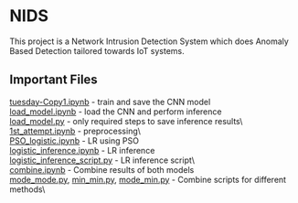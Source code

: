 # NIDS

This project is a Network Intrusion Detection System which does Anomaly Based Detection tailored towards IoT systems.


## Important Files

[tuesday-Copy1.ipynb](tuesday-Copy1.ipynb) -  train and save the CNN model\
[load_model.ipynb](load_model.ipynb) - load the CNN and perform inference\
[load_model.py](load_model.py) - only required steps to save inference results\ \
[1st_attempt.ipynb](final/1st_attempt.ipynb) - preprocessing\ \
[PSO_logistic.ipynb](final/PSO_logistic.ipynb) - LR using PSO\
[logistic_inference.ipynb](logistic_inference.ipynb) - LR inference\
[logistic_inference_script.py](logistic_inference_script.py) - LR inference script\ \
[combine.ipynb](combine.ipynb) - Combine results of both models\
[mode_mode.py](mode_mode.py), [min_min.py](min_min.py), [mode_min.py](mode_min.py) - Combine scripts for different methods\

